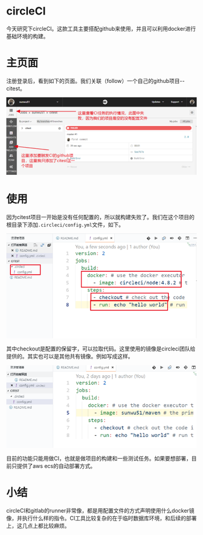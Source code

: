# circleCI
今天研究下circleCI。这款工具主要搭配github来使用，并且可以利用docker进行基础环境的构建。
# 主页面
注册登录后，看到如下的页面。我们关联（follow）一个自己的github项目--citest。

![img](img/circleCI1.png)
# 使用
因为citest项目一开始是没有任何配置的，所以就构建失败了。我们在这个项目的根目录下添加`.circleci/config.yml`文件，如下。

![img](img/circleCI2.png)

其中checkout是配置的保留字，可以拉取代码。这里使用的镜像是circleci团队给提供的。其实也可以是其他共有镜像。例如写成这样。

![img](img/circleCI3.png)

目前的功能只能用做CI，也就是做项目的构建和一些测试任务。如果要想部署，目前只提供了aws ecs的自动部署方式。
# 小结
circleCI和gitlab的runner非常像，都是用配置文件的方式声明使用什么docker镜像，并执行什么样的指令。CI工具比较复杂的在于临时数据库环境，和后续的部署上，这几点上都比较麻烦。